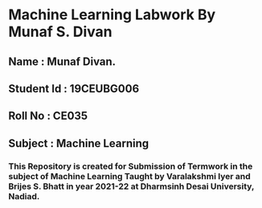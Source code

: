 # Machine Learning Labwork By Munaf S. Divan

## Name : Munaf Divan.

## Student Id : 19CEUBG006

## Roll No : CE035

## Subject : Machine Learning

### This Repository is created for Submission of Termwork in the subject of Machine Learning Taught by Varalakshmi Iyer and Brijes S. Bhatt in year 2021-22 at Dharmsinh Desai University, Nadiad.
